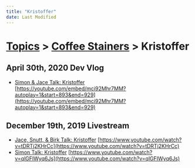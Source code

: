 ```yaml
---
title: "Kristoffer"
date: Last Modified
---
```

# [Topics](../../topics.md) > [Coffee Stainers](../../topics/coffee-stainers.md) > Kristoffer

## April 30th, 2020 Dev Vlog
* [Simon & Jace Talk: Kristoffer](../../transcriptions/yt-mci92Mhr7MM,893.1589333333334,928.6944333333333.md) [https://youtube.com/embed/mci92Mhr7MM?autoplay=1&start=893&end=929](https://youtube.com/embed/mci92Mhr7MM?autoplay=1&start=893&end=929)

## December 19th, 2019 Livestream
* [Jace, Snutt, & Birk Talk: Kristoffer](../../transcriptions/yt-tDRTj2KHrCc.md) [https://www.youtube.com/watch?v=tDRTj2KHrCc](https://www.youtube.com/watch?v=tDRTj2KHrCc)
* [Simon Talk: Kristoffer](../../transcriptions/yt-qlGFIWyq6Js.md) [https://www.youtube.com/watch?v=qlGFIWyq6Js](https://www.youtube.com/watch?v=qlGFIWyq6Js)
